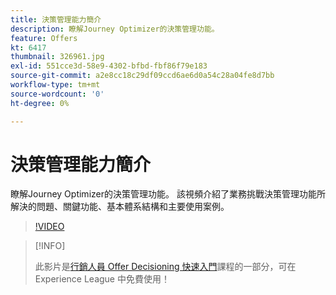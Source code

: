 ```yaml
---
title: 決策管理能力簡介
description: 瞭解Journey Optimizer的決策管理功能。
feature: Offers
kt: 6417
thumbnail: 326961.jpg
exl-id: 551cce3d-58e9-4302-bfbd-fbf86f79e183
source-git-commit: a2e8cc18c29df09ccd6ae6d0a54c28a04fe8d7bb
workflow-type: tm+mt
source-wordcount: '0'
ht-degree: 0%

---
```


# 決策管理能力簡介

瞭解Journey Optimizer的決策管理功能。 該視頻介紹了業務挑戰決策管理功能所解決的問題、關鍵功能、基本體系結構和主要使用案例。


>[!VIDEO](https://video.tv.adobe.com/v/326961?quality=12&learn=on)

>[!INFO]
>
> 此影片是[行銷人員 Offer Decisioning 快速入門](https://experienceleague.adobe.com/?recommended=ExperiencePlatform-U-1-2020.1.offerdecisioning?lang=zh-Hant)課程的一部分，可在 Experience League 中免費使用！
